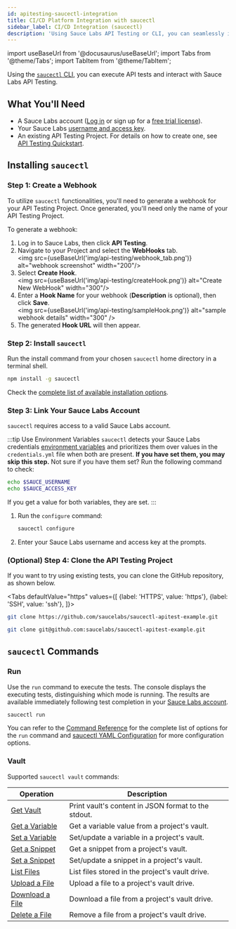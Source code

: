 ```yaml
---
id: apitesting-saucectl-integration
title: CI/CD Platform Integration with saucectl
sidebar_label: CI/CD Integration (saucectl)
description: 'Using Sauce Labs API Testing or CLI, you can seamlessly integrate continuous API testing into your CI/CD pipeline.'
---
```


import useBaseUrl from '@docusaurus/useBaseUrl';
import Tabs from '@theme/Tabs';
import TabItem from '@theme/TabItem';

Using the [`saucectl` CLI](/dev/cli/saucectl), you can execute API tests and interact with Sauce Labs API Testing.

## What You'll Need

- A Sauce Labs account ([Log in](https://accounts.saucelabs.com/am/XUI/#login/) or sign up for a [free trial license](https://saucelabs.com/sign-up)).
- Your Sauce Labs [username and access key](https://app.saucelabs.com/user-settings).
- An existing API Testing Project. For details on how to create one, see [API Testing Quickstart](/api-testing/quickstart/).

## Installing `saucectl`

### Step 1: Create a Webhook

To utilize `saucectl` functionalities, you'll need to generate a webhook for your API Testing Project. Once generated, you'll need only the name of your API Testing Project.

To generate a webhook:

1. Log in to Sauce Labs, then click **API Testing**.
2. Navigate to your Project and select the **WebHooks** tab.<br/>
   <img src={useBaseUrl('img/api-testing/webhook_tab.png')} alt="webhook screenshot" width="200"/>
3. Select **Create Hook**.<br/><img src={useBaseUrl('img/api-testing/createHook.png')} alt="Create New WebHook" width="300"/>
4. Enter a **Hook Name** for your webhook (**Description** is optional), then click **Save**.<br/>
   <img src={useBaseUrl('img/api-testing/sampleHook.png')} alt="sample webhook details" width="300" />
5. The generated **Hook URL** will then appear.

### Step 2: Install `saucectl`

Run the install command from your chosen `saucectl` home directory in a terminal shell.

```bash title="Example with npm"
npm install -g saucectl
```

Check the [complete list of available installation options](/dev/cli/saucectl/#installing-saucectl).

### Step 3: Link Your Sauce Labs Account

`saucectl` requires access to a valid Sauce Labs account.

:::tip Use Environment Variables
`saucectl` detects your Sauce Labs credentials [environment variables](/basics/environment-variables) and prioritizes them over values in the `credentials.yml` file when both are present. **If you have set them, you may skip this step.** Not sure if you have them set? Run the following command to check:

```bash
echo $SAUCE_USERNAME
echo $SAUCE_ACCESS_KEY
```

If you get a value for both variables, they are set.
:::

1. Run the `configure` command:

   ```bash
   saucectl configure
   ```

1. Enter your Sauce Labs username and access key at the prompts.

### (Optional) Step 4: Clone the API Testing Project

If you want to try using existing tests, you can clone the GitHub repository, as shown below.

<Tabs
defaultValue="https"
values={[
{label: 'HTTPS', value: 'https'},
{label: 'SSH', value: 'ssh'},
]}>

<TabItem value="https">

```bash
git clone https://github.com/saucelabs/saucectl-apitest-example.git
```

</TabItem>
<TabItem value="ssh">

```bash
git clone git@github.com:saucelabs/saucectl-apitest-example.git
```

</TabItem>
</Tabs>

## `saucectl` Commands

### Run

Use the `run` command to execute the tests. The console displays the executing tests, distinguishing which mode is running. The results are available immediately following test completion in your [Sauce Labs account](https://app.saucelabs.com/api-testing/).

```bash
saucectl run
```

You can refer to the [Command Reference](/dev/cli/saucectl/run/) for the complete list of options for the `run` command and [saucectl YAML Configuration](/api-testing/integrations/yaml) for more configuration options.


### Vault

Supported `saucectl vault` commands:

<table id="table-cli">
  <thead>
    <tr>
      <th>Operation</th>
      <th>Description</th>
    </tr>
  </thead>
  <tbody>
   <tr>
     <td><a href="/dev/cli/saucectl/apit/vault/get">Get Vault</a></td>
     <td>Print vault's content in JSON format to the stdout.</td>
   </tr>
   <tr>
     <td><a href="/dev/cli/saucectl/apit/vault/get-variable">Get a Variable</a></td>
     <td>Get a variable value from a project's vault.</td>
   </tr>
   <tr>
     <td><a href="/dev/cli/saucectl/apit/vault/set-variable">Set a Variable</a></td>
     <td>Set/update a variable in a project's vault.</td>
   </tr>
   <tr>
     <td><a href="/dev/cli/saucectl/apit/vault/get-snippet">Get a Snippet</a></td>
     <td>Get a snippet from a project's vault.</td>
   </tr>
   <tr>
     <td><a href="/dev/cli/saucectl/apit/vault/set-snippet">Set a Snippet</a></td>
     <td>Set/update a snippet in a project's vault.</td>
   </tr>
   <tr>
     <td><a href="/dev/cli/saucectl/apit/vault/list-files">List Files</a></td>
     <td>List files stored in the project's vault drive.</td>
   </tr>
   <tr>
     <td><a href="/dev/cli/saucectl/apit/vault/upload-file">Upload a File</a></td>
     <td>Upload a file to a project's vault drive.</td>
   </tr>
   <tr>
     <td><a href="/dev/cli/saucectl/apit/vault/download-file">Download a File</a></td>
     <td>Download a file from a project's vault drive.</td>
   </tr>
   <tr>
     <td><a href="/dev/cli/saucectl/apit/vault/delete-file">Delete a File</a></td>
     <td>Remove a file from a project's vault drive.</td>
   </tr>
  </tbody>
</table>

